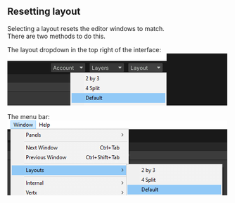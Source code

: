 ## Resetting layout
Selecting a layout resets the editor windows to match.  
There are two methods to do this.  

The layout dropdown in the top right of the interface:    
![Layouts Dropdown](reset-layout-0.png)  

The menu bar:  
![Window Layouts Menu](reset-layout.png)  